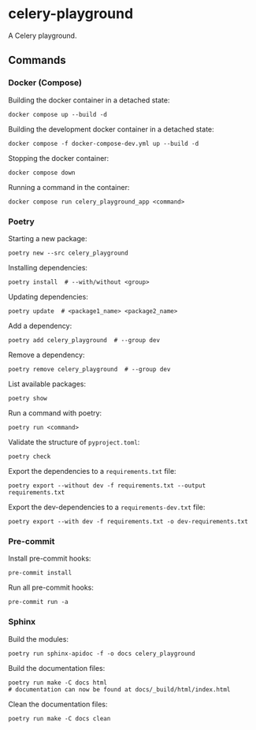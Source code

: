 # celery-playground

A Celery playground.

## Commands

### Docker (Compose)

Building the docker container in a detached state:

```shell
docker compose up --build -d
```

Building the development docker container in a detached state:

```shell
docker compose -f docker-compose-dev.yml up --build -d
```

Stopping the docker container:

```shell
docker compose down
```

Running a command in the container:

```shell
docker compose run celery_playground_app <command>
```

### Poetry

Starting a new package:

```shell
poetry new --src celery_playground
```

Installing dependencies:

```shell
poetry install  # --with/without <group>
```

Updating dependencies:

```shell
poetry update  # <package1_name> <package2_name>
```

Add a dependency:

```shell
poetry add celery_playground  # --group dev
```

Remove a dependency:

```shell
poetry remove celery_playground  # --group dev
```

List available packages:

```shell
poetry show
```

Run a command with poetry:

```shell
poetry run <command>
```

Validate the structure of `pyproject.toml`:

```shell
poetry check
```

Export the dependencies to a `requirements.txt` file:

```shell
poetry export --without dev -f requirements.txt --output requirements.txt
```

Export the dev-dependencies to a `requirements-dev.txt` file:

```shell
poetry export --with dev -f requirements.txt -o dev-requirements.txt
```

### Pre-commit

Install pre-commit hooks:

```shell
pre-commit install
```

Run all pre-commit hooks:

```shell
pre-commit run -a
```

### Sphinx

Build the modules:

```shell
poetry run sphinx-apidoc -f -o docs celery_playground
```

Build the documentation files:

```shell
poetry run make -C docs html
# documentation can now be found at docs/_build/html/index.html
```

Clean the documentation files:

```shell
poetry run make -C docs clean
```
